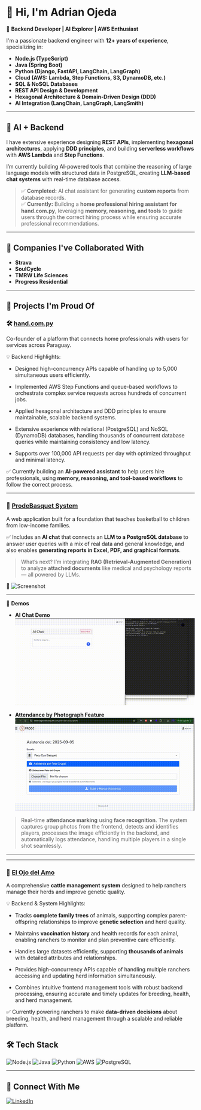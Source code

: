 # 👋 Hi, I'm Adrian Ojeda

🚀 **Backend Developer | AI Explorer | AWS Enthusiast**

I'm a passionate backend engineer with **12+ years of experience**, specializing in:

- **Node.js (TypeScript)**
- **Java (Spring Boot)**
- **Python (Django, FastAPI, LangChain, LangGraph)**  
- **Cloud (AWS: Lambda, Step Functions, S3, DynamoDB, etc.)**  
- **SQL & NoSQL Databases**  
- **REST API Design & Development**  
- **Hexagonal Architecture & Domain-Driven Design (DDD)**  
- **AI Integration (LangChain, LangGraph, LangSmith)**  

---

## 🧠 AI + Backend

I have extensive experience designing **REST APIs**, implementing **hexagonal architectures**, applying **DDD principles**, and building **serverless workflows** with **AWS Lambda** and **Step Functions**.

I’m currently building AI-powered tools that combine the reasoning of large language models with structured data in PostgreSQL, creating **LLM-based chat systems** with real-time database access.

> ✅ **Completed:** AI chat assistant for generating **custom reports** from database records.  
> ✅ **Currently:** Building a **home professional hiring assistant for hand.com.py**, leveraging **memory, reasoning, and tools** to guide users through the correct hiring process while ensuring accurate professional recommendations.  

---

## 🏢 Companies I've Collaborated With

- **Strava**
- **SoulCycle**
- **TMRW Life Sciences**
- **Progress Residential**

---

## 🌟 Projects I'm Proud Of

### 🛠️ [hand.com.py](https://hand.com.py)
Co-founder of a platform that connects home professionals with users for services across Paraguay.

💡 Backend Highlights:

- Designed high-concurrency APIs capable of handling up to 5,000 simultaneous users efficiently.

- Implemented AWS Step Functions and queue-based workflows to orchestrate complex service requests across hundreds of concurrent jobs.

- Applied hexagonal architecture and DDD principles to ensure maintainable, scalable backend systems.

- Extensive experience with relational (PostgreSQL) and NoSQL (DynamoDB) databases, handling thousands of concurrent database queries while maintaining consistency and low latency.

- Supports over 100,000 API requests per day with optimized throughput and minimal latency.


✅ Currently building an **AI-powered assistant** to help users hire professionals, using **memory, reasoning, and tool-based workflows** to follow the correct process.

---

### 🏀 [ProdeBasquet System](https://sistema.prodebasquet.com/)
A web application built for a foundation that teaches basketball to children from low-income families.

✅ Includes an **AI chat** that connects an **LLM to a PostgreSQL database** to answer user queries with a mix of real data and general knowledge, and also enables **generating reports in Excel, PDF, and graphical formats**.
  
> What’s next? I’m integrating **RAG (Retrieval-Augmented Generation)** to analyze **attached documents** like medical and psychology reports — all powered by LLMs.

📸 ![Screenshot](https://github.com/user-attachments/assets/8ec2d39a-e333-4efd-b71e-97abe9b25920)

---

🎥 **Demos**

- **AI Chat Demo**  
![AI Chat Demo](demo_final.gif)

- **Attendance by Photograph Feature**  
![Attendance Demo](demo_attendance.gif)  
> Real-time **attendance marking** using **face recognition**. The system captures group photos from the frontend, detects and identifies players, processes the image efficiently in the backend, and automatically logs attendance, handling multiple players in a single shot seamlessly.


---


---

### 🐄 [El Ojo del Amo](https://elojodelamo.com/)
A comprehensive **cattle management system** designed to help ranchers manage their herds and improve genetic quality.

💡 Backend & System Highlights:

- Tracks **complete family trees** of animals, supporting complex parent-offspring relationships to improve **genetic selection** and herd quality.

- Maintains **vaccination history** and health records for each animal, enabling ranchers to monitor and plan preventive care efficiently.

- Handles large datasets efficiently, supporting **thousands of animals** with detailed attributes and relationships.


- Provides high-concurrency APIs capable of handling multiple ranchers accessing and updating herd information simultaneously.

- Combines intuitive frontend management tools with robust backend processing, ensuring accurate and timely updates for breeding, health, and herd management.

✅ Currently powering ranchers to make **data-driven decisions** about breeding, health, and herd management through a scalable and reliable platform.



## 🛠️ Tech Stack

![Node.js](https://img.shields.io/badge/Node.js-339933?style=for-the-badge&logo=nodedotjs&logoColor=white)
![Java](https://img.shields.io/badge/Java-ED8B00?style=for-the-badge&logo=java&logoColor=white)
![Python](https://img.shields.io/badge/Python-3776AB?style=for-the-badge&logo=python&logoColor=white)
![AWS](https://img.shields.io/badge/AWS-232F3E?style=for-the-badge&logo=amazonaws&logoColor=white)
![PostgreSQL](https://img.shields.io/badge/PostgreSQL-336791?style=for-the-badge&logo=postgresql&logoColor=white)

---

## 🤝 Connect With Me

[![LinkedIn](https://img.shields.io/badge/LinkedIn-blue?style=for-the-badge&logo=linkedin&logoColor=white)](https://www.linkedin.com/in/adrianojeda/)
